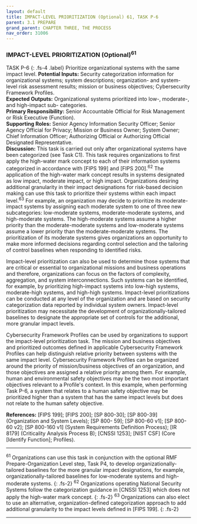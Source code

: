 ```yaml
---
layout: default
title: IMPACT-LEVEL PRIORITIZATION (Optional) 61, TASK P-6 
parent: 3.1 PREPARE
grand_parent: CHAPTER THREE, THE PROCESS
nav_order: 31006
---
```


### IMPACT-LEVEL PRIORITIZATION (Optional)<sup>61</sup>
TASK P-6 
{: .fs-4 .label}
Prioritize organizational systems with the same impact level.
**Potential Inputs:** Security categorization information for organizational systems; system descriptions; organization- and system-level risk assessment results; mission or business objectives; Cybersecurity Framework Profiles.  
**Expected Outputs:** Organizational systems prioritized into low-, moderate-, and high-impact sub- categories.  
**Primary Responsibility:** Senior Accountable Official for Risk Management or Risk Executive (Function).  
**Supporting Roles:** Senior Agency Information Security Officer; Senior Agency Official for Privacy; Mission or Business Owner; System Owner; Chief Information Officer; Authorizing Official or Authorizing Official Designated Representative.  
**Discussion:** This task is carried out only after organizational systems have been categorized (see Task C1). This task requires organizations to first apply the high-water mark concept to each of their information systems categorized in accordance with [FIPS 199] and [FIPS 200].<sup>62</sup> The application of the high-water mark concept results in systems designated as low impact, moderate impact, or high impact. Organizations desiring additional granularity in their impact designations for risk-based decision making can use this task to prioritize their systems within each impact level.<sup>63</sup> For example, an organization may decide to prioritize its moderate-impact systems by assigning each moderate system to one of three new subcategories: low-moderate systems, moderate-moderate systems, and high-moderate systems. The high-moderate systems assume a higher priority than the moderate-moderate systems and low-moderate systems assume a lower priority than the moderate-moderate systems. The prioritization of its moderate systems gives organizations an opportunity to make more informed decisions regarding control selection and the tailoring of control baselines when responding to identified risks.  

Impact-level prioritization can also be used to determine those systems that are critical or essential to organizational missions and business operations and therefore, organizations can focus on the factors of complexity, aggregation, and system interconnections. Such systems can be identified, for example, by prioritizing high-impact systems into low-high systems, moderate-high systems, and high-high systems. Impact-level prioritizations can be conducted at any level of the organization and are based on security categorization data reported by individual system owners. Impact-level prioritization may necessitate the development of organizationally-tailored baselines to designate the appropriate set of controls for the additional, more granular impact levels. 
 
Cybersecurity Framework Profiles can be used by organizations to support the impact-level prioritization task. The mission and business objectives and prioritized outcomes defined in applicable Cybersecurity Framework Profiles can help distinguish relative priority between systems with the same impact level. Cybersecurity Framework Profiles can be organized around the priority of mission/business objectives of an organization, and those objectives are assigned a relative priority among them. For example, human and environmental safety objectives may be the two most important objectives relevant to a Profile's context. In this example, when performing Task P-6, a system that relates to a human safety objective may be prioritized higher than a system that has the same impact levels but does not relate to the human safety objective.  

**References:** [FIPS 199]; [FIPS 200]; [SP 800-30]; [SP 800-39] (Organization and System Levels); [SP 800- 59]; [SP 800-60 v1]; [SP 800-60 v2]; [SP 800-160 v1] (System Requirements Definition Process); [IR 8179] (Criticality Analysis Process B); [CNSSI 1253]; [NIST CSF] (Core [Identify Function]; Profiles).

***
<sup>61</sup> Organizations can use this task in conjunction with the optional RMF Prepare-Organization Level step, Task P4, to develop organizationally-tailored baselines for the more granular impact designations, for example, organizationally-tailored baselines for low-moderate systems and high-moderate systems.
{: .fs-2}
<sup>62</sup> Organizations operating National Security Systems follow the categorization guidance in [CNSSI 1253] which does not apply the high-water mark concept.
{: .fs-2}
<sup>63</sup> Organizations can also elect to use an alternative, organization-defined categorization approach to add additional granularity to the impact levels defined in [FIPS 199].
{: .fs-2}
***

